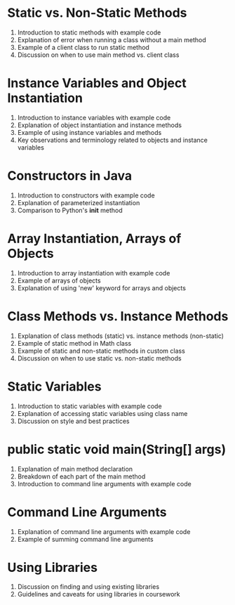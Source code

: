# Static vs. Non-Static Methods
1. Introduction to static methods with example code
2. Explanation of error when running a class without a main method
3. Example of a client class to run static method
4. Discussion on when to use main method vs. client class

# Instance Variables and Object Instantiation
1. Introduction to instance variables with example code
2. Explanation of object instantiation and instance methods
3. Example of using instance variables and methods
4. Key observations and terminology related to objects and instance variables

# Constructors in Java
1. Introduction to constructors with example code
2. Explanation of parameterized instantiation
3. Comparison to Python's __init__ method

# Array Instantiation, Arrays of Objects
1. Introduction to array instantiation with example code
2. Example of arrays of objects
3. Explanation of using 'new' keyword for arrays and objects

# Class Methods vs. Instance Methods
1. Explanation of class methods (static) vs. instance methods (non-static)
2. Example of static method in Math class
3. Example of static and non-static methods in custom class
4. Discussion on when to use static vs. non-static methods

# Static Variables
1. Introduction to static variables with example code
2. Explanation of accessing static variables using class name
3. Discussion on style and best practices

# public static void main(String[] args)
1. Explanation of main method declaration
2. Breakdown of each part of the main method
3. Introduction to command line arguments with example code

# Command Line Arguments
1. Explanation of command line arguments with example code
2. Example of summing command line arguments

# Using Libraries
1. Discussion on finding and using existing libraries
2. Guidelines and caveats for using libraries in coursework